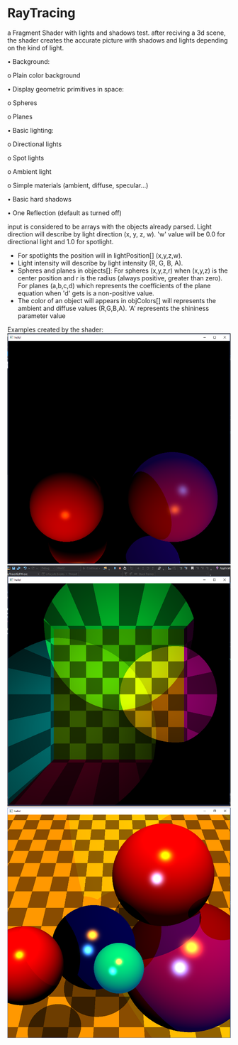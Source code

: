 # RayTracing
a Fragment Shader with lights and shadows test.
after reciving a 3d scene, the shader creates the accurate picture with shadows and lights depending on the kind of light.

• Background:

o Plain color background

• Display geometric primitives in space:

o Spheres

o Planes

• Basic lighting:

o Directional lights

o Spot lights

o Ambient light

o Simple materials (ambient, diffuse, specular...)

• Basic hard shadows

• One Reflection (default as turned off)

input is considered to be arrays with the objects already parsed.
Light direction will describe by light direction (x, y, z, w). 'w' value
will be 0.0 for directional light and 1.0 for spotlight.
- For spotlights the position will in lightPosition[] (x,y,z,w).
- Light intensity will describe by light intensity (R, G, B, A).
- Spheres and planes in objects[]: For spheres (x,y,z,r) when
(x,y,z) is the center position and r is the radius (always positive, greater than zero). For
planes (a,b,c,d) which represents the coefficients of the plane equation when 'd' gets is
a non-positive value.
- The color of an object will appears in objColors[] will represents the ambient and diffuse
values (R,G,B,A). 'A' represents the shininess parameter value

Examples created by the shader:
![alt text](https://raw.githubusercontent.com/AmitTurner/RayTracing/master/scene0.png)
![alt text](https://raw.githubusercontent.com/AmitTurner/RayTracing/master/scene1.png)
![alt text](https://raw.githubusercontent.com/AmitTurner/RayTracing/master/scene2.png)
